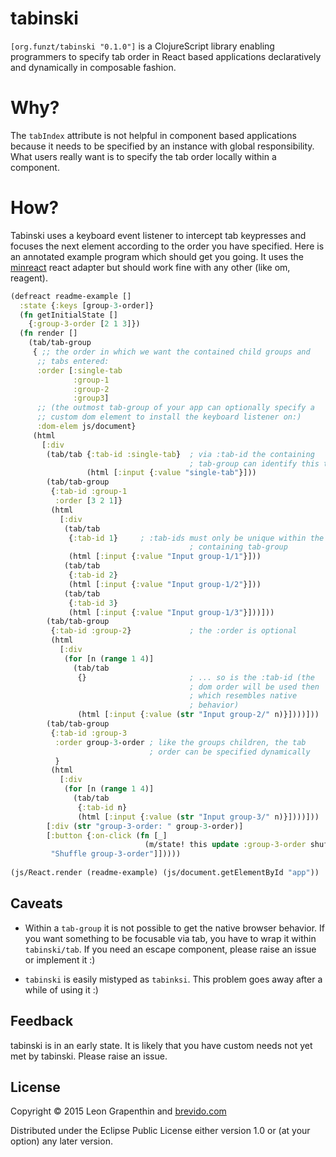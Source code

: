# tabinski

`[org.funzt/tabinski "0.1.0"]` is a ClojureScript library enabling programmers to specify tab order in React based applications declaratively and dynamically in composable fashion.

# Why?

The `tabIndex` attribute is not helpful in component based applications because it needs to be specified by an instance with global responsibility.  What users really want is to specify the tab order locally within a component.

# How?

Tabinski uses a keyboard event listener to intercept tab keypresses and focuses the next element according to the order you have specified.  Here is an annotated example program which should get you going.  It uses the [minreact](https://github.com/lgrapenthin/minreact) react adapter but should work fine with any other (like om, reagent).

```clojure
(defreact readme-example []
  :state {:keys [group-3-order]}
  (fn getInitialState []
    {:group-3-order [2 1 3]})
  (fn render []
    (tab/tab-group
     { ;; the order in which we want the contained child groups and
      ;; tabs entered:
      :order [:single-tab 
              :group-1
              :group-2
              :group3]
      ;; (the outmost tab-group of your app can optionally specify a
      ;; custom dom element to install the keyboard listener on:)
      :dom-elem js/document}
     (html
       [:div
        (tab/tab {:tab-id :single-tab}  ; via :tab-id the containing
                                        ; tab-group can identify this tab
                 (html [:input {:value "single-tab"}]))
        (tab/tab-group
         {:tab-id :group-1
          :order [3 2 1]}
         (html
           [:div
            (tab/tab
             {:tab-id 1}     ; :tab-ids must only be unique within the
                                        ; containing tab-group
             (html [:input {:value "Input group-1/1"}]))
            (tab/tab
             {:tab-id 2}
             (html [:input {:value "Input group-1/2"}]))
            (tab/tab
             {:tab-id 3}
             (html [:input {:value "Input group-1/3"}]))]))
        (tab/tab-group
         {:tab-id :group-2}             ; the :order is optional
         (html
           [:div
            (for [n (range 1 4)]
              (tab/tab
               {}                       ; ... so is the :tab-id (the
                                        ; dom order will be used then
                                        ; which resembles native
                                        ; behavior)
               (html [:input {:value (str "Input group-2/" n)}])))]))
        (tab/tab-group
         {:tab-id :group-3
          :order group-3-order ; like the groups children, the tab
                               ; order can be specified dynamically
          }
         (html
           [:div
            (for [n (range 1 4)]
              (tab/tab
               {:tab-id n}
               (html [:input {:value (str "Input group-3/" n)}])))]))
        [:div (str "group-3-order: " group-3-order)]
        [:button {:on-click (fn [_]
                              (m/state! this update :group-3-order shuffle))}
         "Shuffle group-3-order"]]))))
         
(js/React.render (readme-example) (js/document.getElementById "app"))         
```

## Caveats

- Within a `tab-group` it is not possible to get the native browser behavior.  If you want something to be focusable via tab, you have to wrap it within `tabinski/tab`.  If you need an escape component, please raise an issue or implement it :)

- `tabinski` is easily mistyped as `tabinksi`.  This problem goes away after a while of using it :)

## Feedback

tabinski is in an early state.  It is likely that you have custom needs not yet met by tabinski.  Please raise an issue.

## License

Copyright © 2015 Leon Grapenthin and [brevido.com](http://brevido.com)

Distributed under the Eclipse Public License either version 1.0 or (at
your option) any later version.
